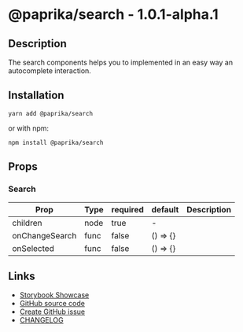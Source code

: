 <!-- start: Autogenerated - do not modify -->

# @paprika/search - 1.0.1-alpha.1

## Description

The search components helps you to implemented in an easy way an autocomplete interaction.

## Installation

```
yarn add @paprika/search
```

or with npm:

```
npm install @paprika/search
```

## Props

### Search

| Prop           | Type | required | default  | Description |
| -------------- | ---- | -------- | -------- | ----------- |
| children       | node | true     | -        |             |
| onChangeSearch | func | false    | () => {} |             |
| onSelected     | func | false    | () => {} |             |

<!-- end: Autogenerated - do not modify -->
<!-- content -->

<!-- eoContent -->

## Links

- [Storybook Showcase](https://paprika.highbond.com/?path=/story/forms-search--showcase)
- [GitHub source code](https://github.com/acl-services/paprika/tree/master/packages/Search/src)
- [Create GitHub issue](https://github.com/acl-services/paprika/issues/new?label=[]&title=@paprika/search%20[help]:%20your%20short%20description&body=%0A%23%20Help%20wanted%0A%0A%23%23%20Please%20write%20your%20question.%0A*A%20clear%20and%20concise%20description%20of%20what%20the%20question%20is*%0A%0A%23%23%20Additional%20context%0A*Add%20any%20other%20context%20or%20screenshots%20about%20your%20question%20here.*%0A)
- [CHANGELOG](https://github.com/acl-services/paprika/tree/master/packages/Search/CHANGELOG.md)

